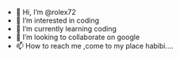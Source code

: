 - 👋 Hi, I’m @rolex72
- 👀 I’m interested in coding
- 🌱 I’m currently learning coding
- 💞️ I’m looking to collaborate on google
- 📫 How to reach me ,come to my place habibi....

<!---
rolex72/rolex72 is a ✨ special ✨ repository because its `README.md` (this file) appears on your GitHub profile.
You can click the Preview link to take a look at your changes.
--->
